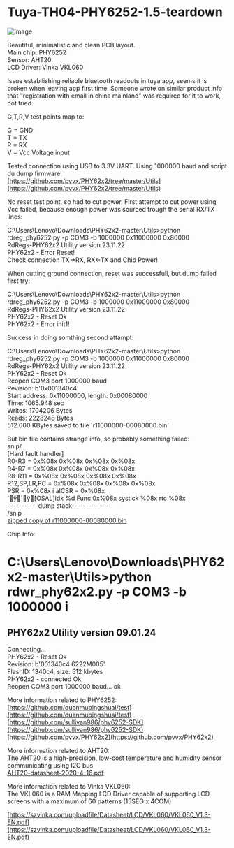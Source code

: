 # Tuya-TH04-PHY6252-1.5-teardown
![Image](https://github.com/user-attachments/assets/ba480c1a-26d1-43f0-b91d-9b4272e6b7a7)

Beautiful, minimalistic and clean PCB layout.   
Main chip: PHY6252    
Sensor: AHT20    
LCD Driver: Vinka VKL060  



Issue estabilishing reliable bluetooth readouts in tuya app, seems it is broken when leaving app first time.
Someone wrote on similar product info that "registration with email in china mainland" was required for it to work, not tried.



G,T,R,V test points map to:

G = GND  
T = TX  
R = RX    
V = Vcc Voltage input  


Tested connection using USB to 3.3V UART. Using 1000000 baud and script du dump firmware:  
[https://github.com/pvvx/PHY62x2/tree/master/Utils](https://github.com/pvvx/PHY62x2/tree/master/Utils)

No reset test point, so had to cut power. First attempt to cut power using Vcc failed, because enough power was sourced trough the serial RX/TX lines:  

C:\Users\Lenovo\Downloads\PHY62x2-master\Utils>python rdreg_phy6252.py -p COM3 -b 1000000 0x11000000 0x80000  
RdRegs-PHY62x2 Utility version 23.11.22  
PHY62x2 - Error Reset!    
Check connection TX->RX, RX<-TX and Chip Power!


When cutting ground connection, reset was successfull, but dump failed first try: 

C:\Users\Lenovo\Downloads\PHY62x2-master\Utils>python rdreg_phy6252.py -p COM3 -b 1000000 0x11000000 0x80000  
RdRegs-PHY62x2 Utility version 23.11.22  
PHY62x2 - Reset Ok  
PHY62x2 - Error init1!  


Success in doing somthing second attampt:  

C:\Users\Lenovo\Downloads\PHY62x2-master\Utils>python rdreg_phy6252.py -p COM3 -b 1000000 0x11000000 0x80000  
RdRegs-PHY62x2 Utility version 23.11.22  
PHY62x2 - Reset Ok  
Reopen COM3 port 1000000 baud  
Revision: b'0x001340c4'  
Start address: 0x11000000, length: 0x00080000  
  Time: 1065.948 sec    
Writes: 1704206 Bytes  
 Reads: 2228248 Bytes    
512.000 KBytes saved to file 'r11000000-00080000.bin'  



But bin file contains strange info, so probably something failed:  
snip/  
  [Hard fault handler]  
  R0-R3        = 0x%08x 0x%08x 0x%08x 0x%08x  
 R4-R7        = 0x%08x 0x%08x 0x%08x 0x%08x  
 R8-R11       = 0x%08x 0x%08x 0x%08x 0x%08x  
 R12,SP,LR,PC = 0x%08x 0x%08x 0x%08x 0x%08x  
 PSR  = 0x%08x    í àICSR = 0x%08x  
  ´ÿ`ÿ[OSAL]idx %d Func 0x%08x systick %08x rtc %08x  
     -----------dump stack--------------  
/snip  
[zipped copy of r11000000-00080000.bin](https://github.com/Asgeirs-com/Tuya-TH04-PHY6252-1.5-teardown/edit/main/r11000000-00080000.zip)


Chip Info:  

C:\Users\Lenovo\Downloads\PHY62x2-master\Utils>python rdwr_phy62x2.py -p COM3 -b 1000000 i  
=========================================================  
PHY62x2 Utility version 09.01.24  
---------------------------------------------------------  
Connecting...  
PHY62x2 - Reset Ok  
Revision: b'001340c4 6222M005'  
FlashID: 1340c4, size: 512 kbytes  
PHY62x2 - connected Ok  
Reopen COM3 port 1000000 baud... ok  


More information related to PHY6252:  
[https://github.com/duanmubingshuai/test](https://github.com/duanmubingshuai/test)  
[https://github.com/sullivan986/phy6252-SDK](https://github.com/sullivan986/phy6252-SDK)  
[https://github.com/pvvx/PHY62x2](https://github.com/pvvx/PHY62x2)  



More information related to AHT20:  
The AHT20 is a high-precision, low-cost temperature and humidity sensor communicating using I2C bus  
[AHT20-datasheet-2020-4-16.pdf](https://cdn-learn.adafruit.com/assets/assets/000/091/676/original/AHT20-datasheet-2020-4-16.pdf?1591047915)  

More information related to Vinka VKL060:  
The VKL060 is a RAM Mapping LCD Driver capable of supporting LCD screens with a maximum of 60 patterns (15SEG x 4COM)  


[https://szvinka.com/uploadfile/Datasheet/LCD/VKL060/VKL060_V1.3-EN.pdf](https://szvinka.com/uploadfile/Datasheet/LCD/VKL060/VKL060_V1.3-EN.pdf)
